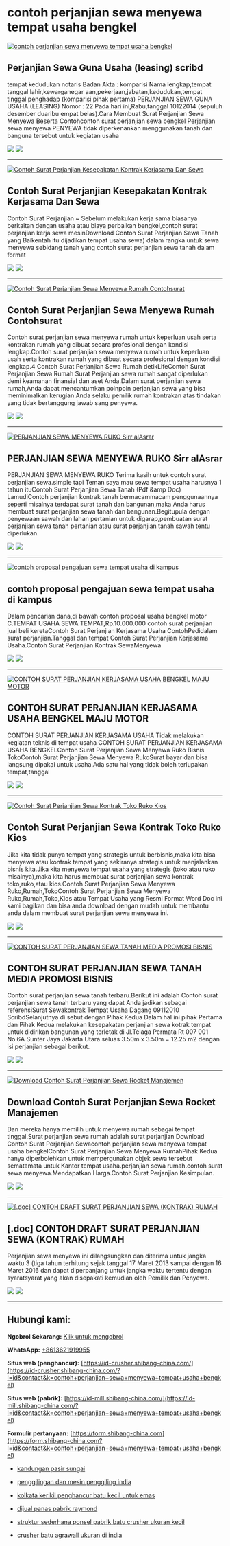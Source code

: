# contoh perjanjian sewa menyewa tempat usaha bengkel

<a href="https://swt.shibang-china.com/?l=id&img&k=contoh+perjanjian+sewa+menyewa+tempat+usaha+bengkel" target="_blank">![contoh perjanjian sewa menyewa tempat usaha bengkel](http://static.shibang-china.com/all-800x300/1340.jpg)</a>

## Perjanjian Sewa Guna Usaha (leasing) scribd
tempat kedudukan notaris Badan Akta : komparisi Nama lengkap,tempat tanggal lahir,kewarganegar aan,pekerjaan,jabatan,kedudukan,tempat tinggal penghadap (komparisi pihak pertama) PERJANJIAN SEWA GUNA USAHA (LEASING) Nomor : 22 Pada hari ini,Rabu,tanggal 10122014 (sepuluh desember duaribu empat belas).Cara Membuat Surat Perjanjian Sewa Menyewa Beserta Contohcontoh surat perjanjian sewa bengkel Perjanjian sewa menyewa PENYEWA tidak diperkenankan menggunakan tanah dan banguna tersebut untuk kegiatan usaha


<a href="https://whatsapp.shibangsoft.com/WhatsApp.php" target="_blank" title="WhatsApp">![](http://static.shibang-china.com/icon/whatsapp.png)</a> <a href="https://swt.shibang-china.com/?l=id&icon&k=contoh+perjanjian+sewa+menyewa+tempat+usaha+bengkel" target="_blank">![](http://static.shibang-china.com/icon/chat-id.png)</a>

---

<a href="https://swt.shibang-china.com/?l=id&img&k=contoh+perjanjian+sewa+menyewa+tempat+usaha+bengkel" target="_blank">![Contoh Surat Perjanjian Kesepakatan Kontrak Kerjasama Dan Sewa](http://static.shibang-china.com/all-800x300/386.jpg)</a>

## Contoh Surat Perjanjian Kesepakatan Kontrak Kerjasama Dan Sewa
Contoh Surat Perjanjian ~ Sebelum melakukan kerja sama biasanya berkaitan dengan usaha atau biaya perbaikan bengkel,contoh surat perjanjian kerja sewa mesinDownload Contoh Surat Perjanjian Sewa Tanah yang Baikentah itu dijadikan tempat usaha.sewa) dalam rangka untuk sewa menyewa sebidang tanah yang contoh surat perjanjian sewa tanah dalam format


<a href="https://whatsapp.shibangsoft.com/WhatsApp.php" target="_blank" title="WhatsApp">![](http://static.shibang-china.com/icon/whatsapp.png)</a> <a href="https://swt.shibang-china.com/?l=id&icon&k=contoh+perjanjian+sewa+menyewa+tempat+usaha+bengkel" target="_blank">![](http://static.shibang-china.com/icon/chat-id.png)</a>

---

<a href="https://swt.shibang-china.com/?l=id&img&k=contoh+perjanjian+sewa+menyewa+tempat+usaha+bengkel" target="_blank">![Contoh Surat Perjanjian Sewa Menyewa Rumah Contohsurat](http://static.shibang-china.com/all-800x300/1362.jpg)</a>

## Contoh Surat Perjanjian Sewa Menyewa Rumah Contohsurat
Contoh surat perjanjian sewa menyewa rumah untuk keperluan usah serta kontrakan rumah yang dibuat secara profesional dengan kondisi lengkap.Contoh surat perjanjian sewa menyewa rumah untuk keperluan usah serta kontrakan rumah yang dibuat secara profesional dengan kondisi lengkap.4 Contoh Surat Perjanjian Sewa Rumah detikLifeContoh Surat Perjanjian Sewa Rumah Surat Perjanjian sewa rumah sangat diperlukan demi keamanan finansial dan aset Anda.Dalam surat perjanjian sewa rumah,Anda dapat mencantumkan poinpoin perjanjian sewa yang bisa meminimalkan kerugian Anda selaku pemilik rumah kontrakan atas tindakan yang tidak bertanggung jawab sang penyewa.


<a href="https://whatsapp.shibangsoft.com/WhatsApp.php" target="_blank" title="WhatsApp">![](http://static.shibang-china.com/icon/whatsapp.png)</a> <a href="https://swt.shibang-china.com/?l=id&icon&k=contoh+perjanjian+sewa+menyewa+tempat+usaha+bengkel" target="_blank">![](http://static.shibang-china.com/icon/chat-id.png)</a>

---

<a href="https://swt.shibang-china.com/?l=id&img&k=contoh+perjanjian+sewa+menyewa+tempat+usaha+bengkel" target="_blank">![PERJANJIAN SEWA MENYEWA RUKO Sirr alAsrar](http://static.shibang-china.com/all-800x300/351.jpg)</a>

## PERJANJIAN SEWA MENYEWA RUKO Sirr alAsrar
PERJANJIAN SEWA MENYEWA RUKO Terima kasih untuk contoh surat perjanjian sewa.simple tapi Teman saya mau sewa tempat usaha harusnya 1 tahun ituContoh Surat Perjanjian Sewa Tanah (Pdf &amp Doc) LamudiContoh perjanjian kontrak tanah bermacammacam penggunaannya seperti misalnya terdapat surat tanah dan bangunan,maka Anda harus membuat surat perjanjian sewa tanah dan bangunan.Begitupula dengan penyewaan sawah dan lahan pertanian untuk digarap,pembuatan surat perjanjian sewa tanah pertanian atau surat perjanjian tanah sawah tentu diperlukan.


<a href="https://whatsapp.shibangsoft.com/WhatsApp.php" target="_blank" title="WhatsApp">![](http://static.shibang-china.com/icon/whatsapp.png)</a> <a href="https://swt.shibang-china.com/?l=id&icon&k=contoh+perjanjian+sewa+menyewa+tempat+usaha+bengkel" target="_blank">![](http://static.shibang-china.com/icon/chat-id.png)</a>

---

<a href="https://swt.shibang-china.com/?l=id&img&k=contoh+perjanjian+sewa+menyewa+tempat+usaha+bengkel" target="_blank">![contoh proposal pengajuan sewa tempat usaha di kampus](http://static.shibang-china.com/all-800x300/214.jpg)</a>

## contoh proposal pengajuan sewa tempat usaha di kampus
Dalam pencarian dana,di bawah contoh proposal usaha bengkel motor C.TEMPAT USAHA SEWA TEMPAT,Rp.10.000.000 contoh surat perjanjian jual beli keretaContoh Surat Perjanjian Kerjasama Usaha ContohPedidalam surat perjanjian.Tanggal dan tempat Contoh Surat Perjanjian Kerjasama Usaha.Contoh Surat Perjanjian Kontrak SewaMenyewa


<a href="https://whatsapp.shibangsoft.com/WhatsApp.php" target="_blank" title="WhatsApp">![](http://static.shibang-china.com/icon/whatsapp.png)</a> <a href="https://swt.shibang-china.com/?l=id&icon&k=contoh+perjanjian+sewa+menyewa+tempat+usaha+bengkel" target="_blank">![](http://static.shibang-china.com/icon/chat-id.png)</a>

---

<a href="https://swt.shibang-china.com/?l=id&img&k=contoh+perjanjian+sewa+menyewa+tempat+usaha+bengkel" target="_blank">![CONTOH SURAT PERJANJIAN KERJASAMA USAHA BENGKEL MAJU MOTOR](http://static.shibang-china.com/all-800x300/517.jpg)</a>

## CONTOH SURAT PERJANJIAN KERJASAMA USAHA BENGKEL MAJU MOTOR
CONTOH SURAT PERJANJIAN KERJASAMA USAHA Tidak melakukan kegiatan teknis di tempat usaha CONTOH SURAT PERJANJIAN KERJASAMA USAHA BENGKELContoh Surat Perjanjian Sewa Menyewa Ruko Bisnis TokoContoh Surat Perjanjian Sewa Menyewa RukoSurat bayar dan bisa langsung dipakai untuk usaha.Ada satu hal yang tidak boleh terlupakan tempat,tanggal


<a href="https://whatsapp.shibangsoft.com/WhatsApp.php" target="_blank" title="WhatsApp">![](http://static.shibang-china.com/icon/whatsapp.png)</a> <a href="https://swt.shibang-china.com/?l=id&icon&k=contoh+perjanjian+sewa+menyewa+tempat+usaha+bengkel" target="_blank">![](http://static.shibang-china.com/icon/chat-id.png)</a>

---

<a href="https://swt.shibang-china.com/?l=id&img&k=contoh+perjanjian+sewa+menyewa+tempat+usaha+bengkel" target="_blank">![Contoh Surat Perjanjian Sewa Kontrak Toko Ruko Kios](http://static.shibang-china.com/all-800x300/1184.jpg)</a>

## Contoh Surat Perjanjian Sewa Kontrak Toko Ruko Kios
Jika kita tidak punya tempat yang strategis untuk berbisnis,maka kita bisa menyewa atau kontrak tempat yang sekiranya strategis untuk menjalankan bisnis kita.Jika kita menyewa tempat usaha yang strategis (toko atau ruko misalnya),maka kita harus membuat surat perjanjian sewa kontrak toko,ruko,atau kios.Contoh Surat Perjanjian Sewa Menyewa Ruko,Rumah,TokoContoh Surat Perjanjian Sewa Menyewa Ruko,Rumah,Toko,Kios atau Tempat Usaha yang Resmi Format Word Doc ini kami bagikan dan bisa anda download dengan mudah untuk membantu anda dalam membuat surat perjanjian sewa menyewa ini.


<a href="https://whatsapp.shibangsoft.com/WhatsApp.php" target="_blank" title="WhatsApp">![](http://static.shibang-china.com/icon/whatsapp.png)</a> <a href="https://swt.shibang-china.com/?l=id&icon&k=contoh+perjanjian+sewa+menyewa+tempat+usaha+bengkel" target="_blank">![](http://static.shibang-china.com/icon/chat-id.png)</a>

---

<a href="https://swt.shibang-china.com/?l=id&img&k=contoh+perjanjian+sewa+menyewa+tempat+usaha+bengkel" target="_blank">![CONTOH SURAT PERJANJIAN SEWA TANAH MEDIA PROMOSI BISNIS](http://static.shibang-china.com/all-800x300/944.jpg)</a>

## CONTOH SURAT PERJANJIAN SEWA TANAH MEDIA PROMOSI BISNIS
Contoh surat perjanjian sewa tanah terbaru.Berikut ini adalah Contoh surat perjanjian sewa tanah terbaru yang dapat Anda jadikan sebagai referensiSurat Sewakontrak Tempat Usaha Dagang 09112010 ScribdSelanjutnya di sebut dengan Pihak Kedua  Dalam hal ini pihak Pertama dan Pihak Kedua melakukan kesepakatan perjanjian sewa kotrak tempat untuk didirikan bangunan yang terletak di Jl.Telaga Permata Rt 007 001 No.6A Sunter Jaya Jakarta Utara seluas 3.50m x 3.50m = 12.25 m2 dengan isi perjanjian sebagai berikut.


<a href="https://whatsapp.shibangsoft.com/WhatsApp.php" target="_blank" title="WhatsApp">![](http://static.shibang-china.com/icon/whatsapp.png)</a> <a href="https://swt.shibang-china.com/?l=id&icon&k=contoh+perjanjian+sewa+menyewa+tempat+usaha+bengkel" target="_blank">![](http://static.shibang-china.com/icon/chat-id.png)</a>

---

<a href="https://swt.shibang-china.com/?l=id&img&k=contoh+perjanjian+sewa+menyewa+tempat+usaha+bengkel" target="_blank">![Download Contoh Surat Perjanjian Sewa Rocket Manajemen](http://static.shibang-china.com/all-800x300/1344.jpg)</a>

## Download Contoh Surat Perjanjian Sewa Rocket Manajemen
Dan mereka hanya memilih untuk menyewa rumah sebagai tempat tinggal.Surat perjanjian sewa rumah adalah surat perjanjian Download Contoh Surat Perjanjian Sewacontoh perjanjian sewa menyewa tempat usaha bengkelContoh Surat Perjanjian Sewa Menyewa RumahPihak Kedua hanya diperbolehkan untuk mempergunakan objek sewa tersebut sematamata untuk Kantor tempat usaha.perjanjian sewa rumah.contoh surat sewa menyewa.Mendapatkan Harga.Contoh Surat Perjanjian Kesimpulan.


<a href="https://whatsapp.shibangsoft.com/WhatsApp.php" target="_blank" title="WhatsApp">![](http://static.shibang-china.com/icon/whatsapp.png)</a> <a href="https://swt.shibang-china.com/?l=id&icon&k=contoh+perjanjian+sewa+menyewa+tempat+usaha+bengkel" target="_blank">![](http://static.shibang-china.com/icon/chat-id.png)</a>

---

<a href="https://swt.shibang-china.com/?l=id&img&k=contoh+perjanjian+sewa+menyewa+tempat+usaha+bengkel" target="_blank">![[.doc] CONTOH DRAFT SURAT PERJANJIAN SEWA (KONTRAK) RUMAH](http://static.shibang-china.com/all-800x300/887.jpg)</a>

## [.doc] CONTOH DRAFT SURAT PERJANJIAN SEWA (KONTRAK) RUMAH
Perjanjian sewa menyewa ini dilangsungkan dan diterima untuk jangka waktu 3 (tiga tahun terhitung sejak tanggal 17 Maret 2013 sampai dengan 16 Maret 2016 dan dapat diperpanjang untuk jangka waktu tertentu dengan syaratsyarat yang akan disepakati kemudian oleh Pemilik dan Penyewa.

<a href="https://whatsapp.shibangsoft.com/WhatsApp.php" target="_blank" title="WhatsApp">![](http://static.shibang-china.com/icon/whatsapp.png)</a> <a href="https://swt.shibang-china.com/?l=id&icon&k=contoh+perjanjian+sewa+menyewa+tempat+usaha+bengkel" target="_blank">![](http://static.shibang-china.com/icon/chat-id.png)</a>

---
## Hubungi kami:

**Ngobrol Sekarang:** [Klik untuk mengobrol](https://swt.shibang-china.com?l=id&contact&k=contoh+perjanjian+sewa+menyewa+tempat+usaha+bengkel)

**WhatsApp:**  [+8613621919955](https://whatsapp.shibangsoft.com/WhatsApp.php)

**Situs web (penghancur):** [https://id-crusher.shibang-china.com/](https://id-crusher.shibang-china.com/?l=id&contact&k=contoh+perjanjian+sewa+menyewa+tempat+usaha+bengkel)

**Situs web (pabrik):** [https://id-mill.shibang-china.com/](https://id-mill.shibang-china.com/?l=id&contact&k=contoh+perjanjian+sewa+menyewa+tempat+usaha+bengkel)

**Formulir pertanyaan:** [https://form.shibang-china.com](https://form.shibang-china.com?l=id&contact&k=contoh+perjanjian+sewa+menyewa+tempat+usaha+bengkel)

* [kandungan pasir sungai](../42/kandungan%20pasir%20sungai.md)

* [penggilingan dan mesin penggiling india](../42/penggilingan%20dan%20mesin%20penggiling%20india.md)

* [kolkata kerikil penghancur batu kecil untuk emas](../50/kolkata%20kerikil%20penghancur%20batu%20kecil%20untuk%20emas.md)

* [dijual panas pabrik raymond](../45/dijual%20panas%20pabrik%20raymond.md)

* [struktur sederhana ponsel pabrik batu crusher ukuran kecil](../48/struktur%20sederhana%20ponsel%20pabrik%20batu%20crusher%20ukuran%20kecil.md)

* [crusher batu agrawall ukuran di india](../50/crusher%20batu%20agrawall%20ukuran%20di%20india.md)